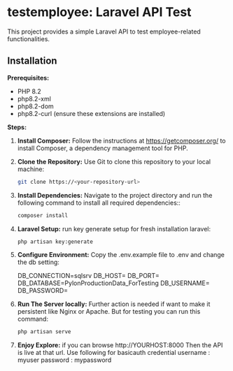 # testemployee: Laravel API Test

This project provides a simple Laravel API to test employee-related functionalities.

## Installation

**Prerequisites:**

* PHP 8.2
* php8.2-xml
* php8.2-dom
* php8.2-curl (ensure these extensions are installed)

**Steps:**

1. **Install Composer:**
   Follow the instructions at https://getcomposer.org/ to install Composer, a dependency management tool for PHP.

2. **Clone the Repository:**
   Use Git to clone this repository to your local machine:

   ```bash
   git clone https://<your-repository-url>

3. **Install Dependencies:**
   Navigate to the project directory and run the following command to install all required dependencies::

   ```bash
   composer install

3. **Laravel Setup:**
   run key generate setup for fresh installation laravel:

   ```bash
   php artisan key:generate

4. **Configure Environment:**
   Copy the .env.example file to .env and change the db setting:


    DB_CONNECTION=sqlsrv
    DB_HOST=
    DB_PORT=
    DB_DATABASE=PylonProductionData_ForTesting
    DB_USERNAME=
    DB_PASSWORD=
   
5. **Run The Server locally:**
   Further action is needed if want to make it persistent like Nginx or Apache. But for testing you can run this command:

   ```bash
   php artisan serve

6. **Enjoy Explore:**
   if you can browse http://YOURHOST:8000 Then the API is live at that url. 
   Use following for basicauth credential 
   username : myuser
   password : mypassword

